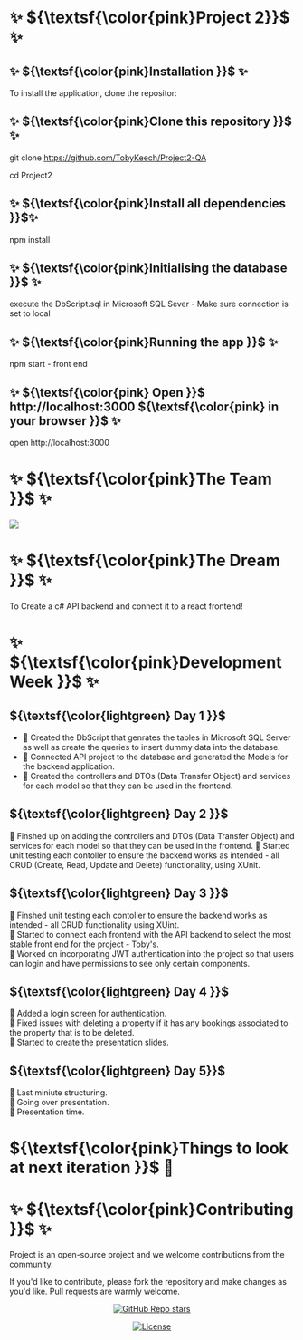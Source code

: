  #                                                       ✨ ${\textsf{\color{pink}Project 2}}$ ✨



## ✨  ${\textsf{\color{pink}Installation }}$  ✨
To install the application, clone the repositor: 

<!-- start: code block --> 
## ✨  ${\textsf{\color{pink}Clone this repository }}$  ✨ 
git clone https://github.com/TobyKeech/Project2-QA

cd Project2


## ✨  ${\textsf{\color{pink}Install all dependencies }}$✨
npm install 


## ✨ ${\textsf{\color{pink}Initialising the database }}$ ✨
execute the DbScript.sql in Microsoft SQL Sever - Make sure connection is set to local 


## ✨ ${\textsf{\color{pink}Running the app }}$ ✨
npm start - front end 


## ✨ ${\textsf{\color{pink} Open }}$ http://localhost:3000 ${\textsf{\color{pink} in your browser }}$ ✨
open http://localhost:3000
<!-- end:code block -->




# ✨ ${\textsf{\color{pink}The Team }}$ ✨

<a href="https://github.com/TobyKeech/Project2-QA/contributors">
  <img src="https://contrib.rocks/image?repo=TobyKeech/Project2-QA" />
</a>


#  ✨ ${\textsf{\color{pink}The Dream }}$ ✨
To Create a c# API backend and connect it to a react frontend!


# ✨ ${\textsf{\color{pink}Development Week }}$ ✨


## ${\textsf{\color{lightgreen} Day 1 }}$
* :hibiscus: Created the DbScript that genrates the tables in Microsoft SQL Server as well as create the queries to insert dummy data into the database.
* :hibiscus: Connected API project to the database and generated the Models for the backend application.      
* :hibiscus: Created the controllers and DTOs (Data Transfer Object) and services for each model so that they can be used in the frontend. 

## ${\textsf{\color{lightgreen} Day 2 }}$                       
:hibiscus: Finshed up on adding the controllers and DTOs (Data Transfer Object) and services for each model so that they can be used in the frontend. 
:hibiscus: Started unit testing each contoller to ensure the backend works as intended - all CRUD (Create, Read, Update and Delete) functionality, using XUnit. 

## ${\textsf{\color{lightgreen} Day 3 }}$                       
🌺 Finshed unit testing each contoller to ensure the backend works as intended - all CRUD functionality using XUint.                             
🌺 Started to connect each frontend with the API backend to select the most stable front end for the project - Toby's.           
🌺 Worked on incorporating JWT authentication into the project so that users can login and have permissions to see only certain components. 

## ${\textsf{\color{lightgreen} Day 4 }}$                       
🌺 Added a login screen for authentication.                                                                                            
🌺 Fixed issues with deleting a property if it has any bookings associated to the property that is to be deleted.                                   
🌺 Started to create the presentation slides. 

## ${\textsf{\color{lightgreen} Day 5}}$                       
🌺 Last miniute structuring.                                                                                                                                     
🌺 Going over presentation.                                                                                                                                          
🌺 Presentation time.

# ${\textsf{\color{pink}Things to look at next iteration }}$ 👀 

# ✨ ${\textsf{\color{pink}Contributing }}$ ✨ 

Project is an open-source project and we welcome contributions from the community.

If you'd like to contribute, please fork the repository and make changes as you'd like. Pull requests are warmly welcome.

<div align="center">
  <a href="https://github.com/TobyKeech/Project2-QA/stargazers"><img alt="GitHub Repo stars" src="https://img.shields.io/github/stars/TobyKeech/Project2-QA"></a>
  
  <a href="https://github.com/mfts/TobyKeech/Project2-QA/main/LICENSE"><img alt="License" src="https://img.shields.io/badge/license-AGPLv3-pink"></a>
</div>
